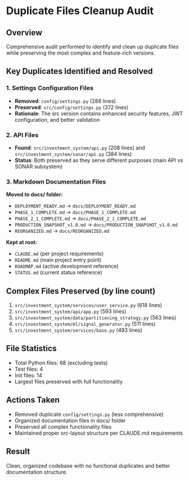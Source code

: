 # Duplicate Files Cleanup Audit

## Overview
Comprehensive audit performed to identify and clean up duplicate files while preserving the most complex and feature-rich versions.

## Key Duplicates Identified and Resolved

### 1. Settings Configuration Files
- **Removed**: `config/settings.py` (288 lines)
- **Preserved**: `src/config/settings.py` (372 lines)
- **Rationale**: The src version contains enhanced security features, JWT configuration, and better validation

### 2. API Files
- **Found**: `src/investment_system/api.py` (208 lines) and `src/investment_system/sonar/api.py` (384 lines)
- **Status**: Both preserved as they serve different purposes (main API vs SONAR subsystem)

### 3. Markdown Documentation Files
**Moved to docs/ folder:**
- `DEPLOYMENT_READY.md` → `docs/DEPLOYMENT_READY.md`
- `PHASE_1_COMPLETE.md` → `docs/PHASE_1_COMPLETE.md`
- `PHASE_2_1_COMPLETE.md` → `docs/PHASE_2_1_COMPLETE.md`
- `PRODUCTION_SNAPSHOT_v1.0.md` → `docs/PRODUCTION_SNAPSHOT_v1.0.md`
- `REORGANIZED.md` → `docs/REORGANIZED.md`

**Kept at root:**
- `CLAUDE.md` (per project requirements)
- `README.md` (main project entry point)
- `ROADMAP.md` (active development reference)
- `STATUS.md` (current status reference)

## Complex Files Preserved (by line count)
1. `src/investment_system/services/user_service.py` (618 lines)
2. `src/investment_system/api/app.py` (593 lines)
3. `src/investment_system/data/partitioning_strategy.py` (563 lines)
4. `src/investment_system/ml/signal_generator.py` (511 lines)
5. `src/investment_system/services/base.py` (493 lines)

## File Statistics
- Total Python files: 68 (excluding tests)
- Test files: 4
- Init files: 14
- Largest files preserved with full functionality

## Actions Taken
- Removed duplicate `config/settings.py` (less comprehensive)
- Organized documentation files in docs/ folder
- Preserved all complex functionality files
- Maintained proper src-layout structure per CLAUDE.md requirements

## Result
Clean, organized codebase with no functional duplicates and better documentation structure.